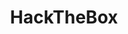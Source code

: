 ---
title: HackTheBox
description: Articles about HackTheBox.
translationKey: hackthebox
image:

# Badge style
style:
    background: "#2a9d8f"
    color: "#fff"
---